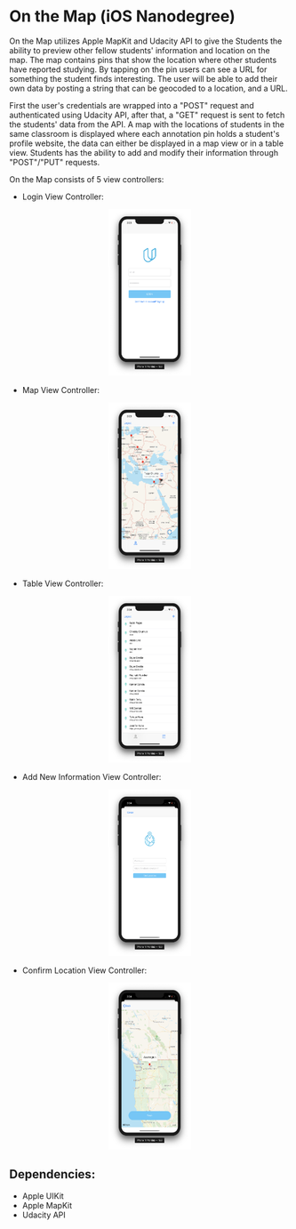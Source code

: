 # On the Map (iOS Nanodegree)

On the Map utilizes Apple MapKit and Udacity API to give the Students the ability to preview other fellow students' information and location on the map. The map contains pins that show the location where other students have reported studying. By tapping on the pin users can see a URL for something the student finds interesting. The user will be able to add their own data by posting a string that can be geocoded to a location, and a URL.

First the user's credentials are wrapped into a "POST" request and authenticated using Udacity API, after that, a "GET" request is sent to fetch the students' data from the API. A map with the locations of students in the same classroom is displayed where each annotation pin holds a student's profile website, the data can either be displayed in a map view or in a table view. Students has the ability to add and modify their information through "POST"/"PUT" requests.

On the Map consists of 5 view controllers:

- Login View Controller:
<p align="center">
  <img src="docs/Login.png" width="149" height="300">
</p>

- Map View Controller:
<p align="center">
  <img src="docs/MapView.png" width="149" height="300">
</p>

- Table View Controller:
<p align="center">
  <img src="docs/TableView.png" width="149" height="300">
</p>

- Add New Information View Controller:
<p align="center">
  <img src="docs/AddInfo.png" width="149" height="300">
</p>

- Confirm Location View Controller:
<p align="center">
  <img src="docs/AddNewLocation.png" width="149" height="300">
</p>

## Dependencies:
- Apple UIKit
- Apple MapKit
- Udacity API
